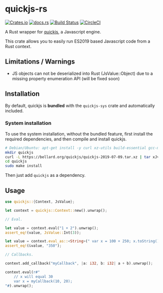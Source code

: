 # quickjs-rs

[![Crates.io](https://img.shields.io/crates/v/quickjs.svg?maxAge=3600)](https://crates.io/crates/quickjs)
[![docs.rs](https://docs.rs/quickjs/badge.svg)](https://docs.rs/crates/quickjs)
[![Build Status](https://dev.azure.com/the-duke/quickjs-rs/_apis/build/status/theduke.quickjs-rs?branchName=master)](https://dev.azure.com/the-duke/quickjs-rs/_build/latest?definitionId=2&branchName=master)
[![CircleCI](https://circleci.com/gh/theduke/quickjs-rs.svg?style=svg)](https://circleci.com/gh/theduke/quickjs-rs)


A Rust wrapper for [quickjs](https://bellard.org/quickjs/), a Javascript engine.

This crate allows you to easily run ES2019 based Javascript code from a Rust context.

## Limitations / Warnings

* JS objects can not be deserialized into Rust (JsValue::Object) due to a missing property enumeration API
    (will be fixed soon)

## Installation

By default, quickjs is **bundled** with the `quickjs-sys` crate and automatically
included. 

### System installation

To use the system installation, without the bundled feature, first install the required 
dependencies, and then compile and install quickjs.

```bash
# Debian/Ubuntu: apt-get install -y curl xz-utils build-essential gcc-multilib libclang-dev clang
mkdir quickjs 
curl -L https://bellard.org/quickjs/quickjs-2019-07-09.tar.xz | tar xJv -C quickjs --strip-components 1
cd quickjs
sudo make install
```

Then just add `quickjs` as a dependency.

## Usage

```rust
use quickjs::{Context, JsValue};

let context = quickjs::Context::new().unwrap();

// Eval.

let value = context.eval("1 + 2").unwrap();
assert_eq!(value, JsValue::Int(3));

let value = context.eval_as::<String>(" var x = 100 + 250; x.toString() ").unwrap();
assert_eq!(&value, "350");

// Callbacks.

context.add_callback("myCallback", |a: i32, b: i32| a + b).unwrap();

context.eval(r#"
    // x will equal 30
    var x = myCallback(10, 20);
"#).unwrap();
```
